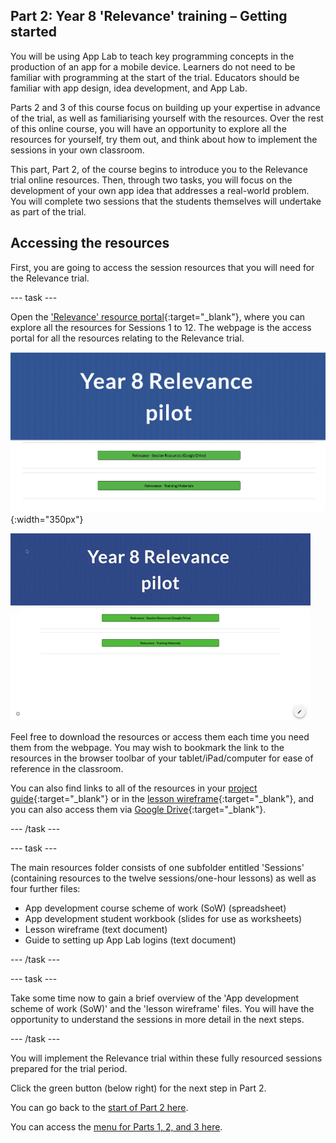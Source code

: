 ## Part 2: Year 8 'Relevance' training – Getting started
You will be using App Lab to teach key programming concepts in the production of an app for a mobile device. Learners do not need to be familiar with programming at the start of the trial. Educators should be familiar with app design, idea development, and App Lab. 

Parts 2 and 3 of this course focus on building up your expertise in advance of the trial, as well as familiarising yourself with the resources. Over the rest of this online course, you will have an opportunity to explore all the resources for yourself, try them out, and think about how to implement the sessions in your own classroom.

This part, Part 2, of the course begins to introduce you to the Relevance trial online resources. Then, through two tasks, you will focus on the development of your own app idea that addresses a real-world problem. You will complete two sessions that the students themselves will undertake as part of the trial. 

## Accessing the resources
First, you are going to access the session resources that you will need for the Relevance trial. 

--- task ---

Open the ['Relevance' resource portal](https://ncce.io/relevance-pilot){:target="_blank"}, where you can explore all the resources for Sessions 1 to 12. The webpage is the access portal for all the resources relating to the Relevance trial.

![Modelling access webpage](images/relevance-Webpage.png){:width="350px"}

![Modelling access webpage](images/relevance-WebpageAccess.gif)

Feel free to download the resources or access them each time you need them from the webpage. You may wish to bookmark the link to the resources in the browser toolbar of your tablet/iPad/computer for ease of reference in the classroom. 

You can also find links to all of the resources in your [project guide](https://ncce.io/xiv8pO){:target="_blank"} or in the [lesson wireframe](https://ncce.io/4PM6um){:target="_blank"}, and you can also access them via [Google Drive](https://ncce.io/KNDNJR){:target="_blank"}.

--- /task ---

--- task ---

The main resources folder consists of one subfolder entitled 'Sessions' (containing resources to the twelve sessions/one-hour lessons) as well as four further files: 
+ App development course scheme of work (SoW) (spreadsheet)
+ App development student workbook (slides for use as worksheets)
+ Lesson wireframe (text document)
+ Guide to setting up App Lab logins (text document)

--- /task ---

--- task ---

Take some time now to gain a brief overview of the 'App development scheme of work (SoW)' and the 'lesson wireframe' files. You will have the opportunity to understand the sessions in more detail in the next steps.

--- /task ---

You will implement the Relevance trial within these fully resourced sessions prepared for the trial period.

Click the green button (below right) for the next step in Part 2.

You can go back to the [start of Part 2 here](https://projects.raspberrypi.org/en/projects/Year8-RelevanceTraining-Part2-GBICi4).

You can access the [menu for Parts 1, 2, and 3 here](https://projects.raspberrypi.org/en/pathways/year8-relevancetraining-gbici4).
